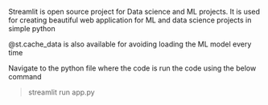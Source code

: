 Streamlit is  open source project for Data science and ML projects.
It is used for creating beautiful web application for ML and data science projects in simple python


@st.cache_data  is also available for avoiding loading the ML model every time

Navigate to the python file where the code is
run the code using the below command

> streamlit run app.py